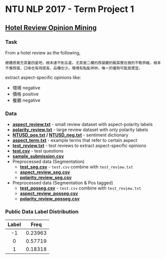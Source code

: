 # NTU NLP 2017 - Term Project 1

## [Hotel Review Opinion Mining](https://inclass.kaggle.com/c/ntu-nlp-2017-term-project-1)

### Task

From a hotel review as the following,

```text
總體感覺充其量四星吧，根本達不到五星。尤其是二樓的西餐廳的飯菜實在做的不敢恭維，根本不像西餐，口味也有待提高，品種也少。環境有點亂哄哄，唯一的優勢可能是便宜。

```

extract aspect-specific opinions like:

- 環境 negative
- 價格 positive
- 餐廳 negative

### Data

- **[aspect_review.txt](data/aspect_review.txt)** - small review dataset with aspect-polarity labels
- **[polarity_review.txt](data/polarity_review.txt)** - large review dataset with only polarity labels
- **[NTUSD_pos.txt](data/NTUSD_pos.txt) / [NTUSD_neg.txt](data/NTUSD_neg.txt)** - sentiment dictionary
- **[aspect_term.txt](data/aspect_term.txt)** - example terms that refer to certain aspect
- **[test_review.txt](data/test_review.txt)** - test reviews to extract aspect-specific opinions
- **[test.csv](data/test.csv)** - test questions
- **[sample_submission.csv](data/sample_submission.csv)**
- Preprocessed data (Segmentation)
  - **[test_seg.csv](data/test_seg.csv)** - ``test.csv`` combine with ``test_review.txt``
  - **[aspect_review\_seg.csv](data/aspect_review_seg.csv)**
  - **[polarity_review\_seg.csv](data/polarity_review_seg.csv)**
- Preprocessed data (Segmentation & Pos tagged)
  - **[test_posseg.csv](data/test_posseg.csv)** - ``test.csv`` combine with ``test_review.txt``
  - **[aspect_review\_posseg.csv](data/aspect_review_posseg.csv)**
  - **[polarity_review\_posseg.csv](data/polarity_review_posseg.csv)**

### Public Data Label Distribution


| Label | Freq |
|:-----:|:----:|
| -1    | 0.23963 |
| 0     | 0.57719 |
| 1     | 0.18318 |
